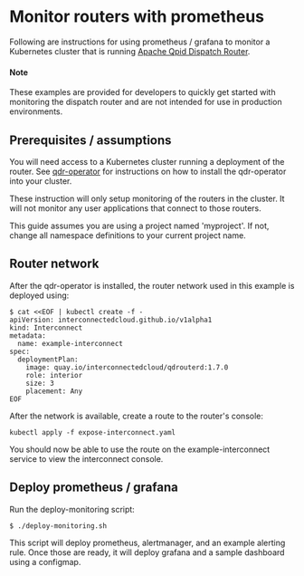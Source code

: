 # Monitor routers with prometheus

Following are instructions for using prometheus / grafana to monitor a Kubernetes cluster 
that is running [Apache Qpid Dispatch Router](https://qpid.apache.org/components/dispatch-router/index.html).

#### Note
These examples are provided for developers to quickly get started with monitoring the dispatch router and are not intended for use in production environments.

## Prerequisites / assumptions

You will need access to a Kubernetes cluster running a deployment of the router. See [qdr-operator](https://github.com/interconnectedcloud/qdr-operator) for instructions on how to install the qdr-operator into your cluster.

These instruction will only setup monitoring of the routers in the cluster. It will not monitor any user applications that connect to those routers.

This guide assumes you are using a project named 'myproject'. If not, change all namespace definitions to your current project name.

## Router network

After the qdr-operator is installed, the router network used in this example is deployed using:

```console
$ cat <<EOF | kubectl create -f -
apiVersion: interconnectedcloud.github.io/v1alpha1
kind: Interconnect
metadata:
  name: example-interconnect
spec:
  deploymentPlan:
    image: quay.io/interconnectedcloud/qdrouterd:1.7.0
    role: interior
    size: 3
    placement: Any
EOF
```

After the network is available, create a route to the router's console:

```
kubectl apply -f expose-interconnect.yaml
```

You should now be able to use the route on the example-interconnect service to view the interconnect console.

## Deploy prometheus / grafana

Run the deploy-monitoring script: 
```
$ ./deploy-monitoring.sh
```

This script will deploy prometheus, alertmanager, and an example alerting rule.
Once those are ready, it will deploy grafana and a sample dashboard using a configmap.
